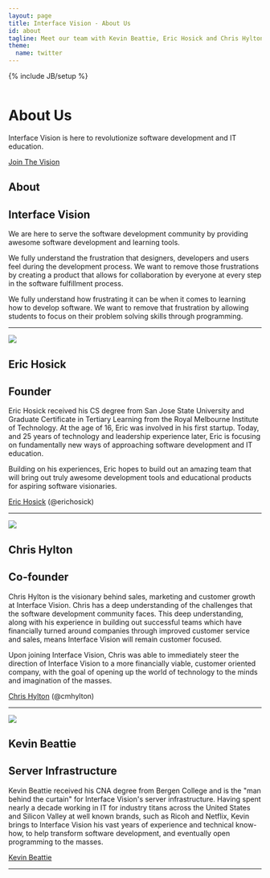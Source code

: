```yaml
---
layout: page
title: Interface Vision - About Us
id: about
tagline: Meet our team with Kevin Beattie, Eric Hosick and Chris Hylton.
theme:
  name: twitter
---
```

{% include JB/setup %}

<!-- Carousel ================================================== -->
<div id="myCarousel" class="carousel slide">
  <div class="carousel-inner">
    <div class="item active">
      <img src="{{ ASSET_PATH }}/img/carousel/slide-06.jpg" alt="">
      <div class="container">
        <div class="carousel-caption">
          <h1>About Us</h1>
          <p class="lead">Interface Vision is here to revolutionize software development and IT education.</p>
          <a class="btn btn-large btn-primary" href=".\careers.html">Join The Vision</a>
        </div> <!-- carousel-caption -->
      </div> <!-- container -->
    </div> <!-- item active -->
  </div> <!-- carousel-inner -->
</div>

<!-- Marketing Messaging and Featurettes ================================================== -->
<!-- Wrap the rest of the page in another container to center all the content. -->

<div class="container marketing">
  
  <div class="featurette">
    <h2 class="featurette-heading">About</h2>
    <h2 class="featurette-heading muted">Interface Vision</h2>
    <p class="lead">We are here to serve the software development community by providing awesome software development and learning tools.</p>
    <p class="lead">We fully understand the frustration that designers, developers and users feel during the development process. We want to remove those frustrations by creating a product that allows for collaboration by everyone at every step in the software fulfillment process.</p>
    <p class="lead">We fully understand how frustrating it can be when it comes to learning how to develop software. We want to remove that frustration by allowing students to focus on their problem solving skills through programming.</p>
  </div> <!-- featurette -->
  
  <hr class="featurette-divider">
  
  <div class="featurette">
    <img class="featurette-image pull-right" src="{{ ASSET_PATH }}/img/team/ericHosick.png">
    <h2 class="featurette-heading">Eric Hosick</h2>
    <h2 class="featurette-heading muted">Founder</h2>
    <p class="lead">Eric Hosick received his CS degree from San Jose State University and Graduate Certificate in Tertiary Learning from the Royal Melbourne Institute of Technology. At the age of 16, Eric was involved in his first startup. Today, and 25 years of technology and leadership experience later, Eric is focusing on fundamentally new ways of approaching software development and IT education.</p>
	  <p class="lead">Building on his experiences, Eric hopes to build out an amazing team that will bring out truly awesome development tools and educational products for aspiring software visionaries.</p>
	  <p class="lead"><a href="mailto:erichosick@interfacevision.com">Eric Hosick</a> (@erichosick)</p>
  </div> <!-- featurette -->
  <hr class="featurette-divider">
  <div class="featurette">
    <img class="featurette-image pull-left" src="{{ ASSET_PATH }}/img/team/chrisHylton.png">
    <h2 class="featurette-heading">Chris Hylton</h2>
    <h2 class="featurette-heading muted">Co-founder</h2>
    <p class="lead">Chris Hylton is the visionary behind sales, marketing and customer growth at Interface Vision. Chris has a deep understanding of the challenges that the software development community faces. This deep understanding, along with his experience in building out successful teams which have financially turned around companies through improved customer service and sales, means Interface Vision will remain customer focused.</p>	
    <p class="lead">Upon joining Interface Vision, Chris was able to immediately steer the direction of Interface Vision to a more financially viable, customer oriented company, with the goal of opening up the world of technology to the minds and imagination of the masses.</p>
	  <p class="lead"><a href="mailto:chrishylton@interfacevision.com">Chris Hylton</a> (@cmhylton)</p>
  </div> <!-- featurette -->
  <hr class="featurette-divider">
  <div class="featurette">
    <img class="featurette-image pull-right" src="{{ ASSET_PATH }}/img/team/kevinBeattie.png">
    <h2 class="featurette-heading">Kevin Beattie</h2>
    <h2 class="featurette-heading muted">Server Infrastructure</h2>
    <p class="lead">Kevin Beattie received his CNA degree from Bergen College and is the "man behind the curtain" for Interface Vision's server infrastructure. Having spent nearly a decade working in IT for industry titans across the United States and Silicon Valley at well known brands, such as Ricoh and Netflix, Kevin brings to Interface Vision his vast years of experience and technical know-how, to help transform software development, and eventually open programming to the masses.</p>
	  <p class="lead"><a href="mailto:kevinbeattie@interfacevision.com">Kevin Beattie</a></p>
  </div> <!-- featurette -->
  <hr class="featurette-divider">

</div>







